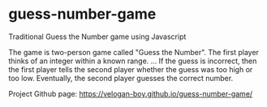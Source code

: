 # guess-number-game
Traditional Guess the Number game using Javascript

The game is two-person game called "Guess the Number". The first player thinks of an integer within a known range. ... If the guess is incorrect, then the first player tells the second player whether the guess was too high or too low. Eventually, the second player guesses the correct number.

Project Github page:
https://velogan-boy.github.io/guess-number-game/
   
